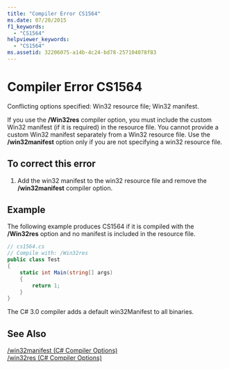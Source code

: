 ```yaml
---
title: "Compiler Error CS1564"
ms.date: 07/20/2015
f1_keywords: 
  - "CS1564"
helpviewer_keywords: 
  - "CS1564"
ms.assetid: 32206075-a14b-4c24-bd78-257104078f83
---
```

# Compiler Error CS1564
Conflicting options specified: Win32 resource file; Win32 manifest.  
  
 If you use the **/Win32res** compiler option, you must include the custom Win32 manifest (if it is required) in the resource file. You cannot provide a custom Win32 manifest separately from a Win32 resource file. Use the **/win32manifest** option only if you are not specifying a win32 resource file.  
  
## To correct this error  
  
1. Add the win32 manifest to the win32 resource file and remove the **/win32manifest** compiler option.  
  
## Example  
 The following example produces CS1564 if it is compiled with the **/Win32res** option and no manifest is included in the resource file.  
  
```csharp  
// cs1564.cs  
// Compile with: /Win32res  
public class Test  
{  
    static int Main(string[] args)  
    {  
        return 1;  
    }  
}  
```  
  
 The C# 3.0 compiler adds a default win32Manifest to all binaries.  
  
## See Also  
 [/win32manifest (C# Compiler Options)](../../../csharp/language-reference/compiler-options/win32manifest-compiler-option.md)  
 [/win32res (C# Compiler Options)](../../../csharp/language-reference/compiler-options/win32res-compiler-option.md)
